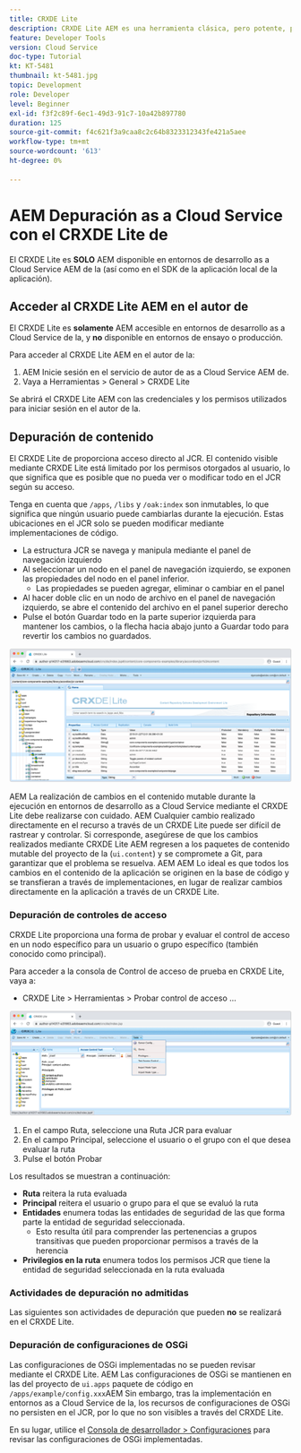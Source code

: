 ```yaml
---
title: CRXDE Lite
description: CRXDE Lite AEM es una herramienta clásica, pero potente, para depurar entornos de desarrollador as a Cloud Service de la. CRXDE Lite proporciona un conjunto de funcionalidades que ayuda a la depuración a partir de la inspección de todos los recursos y propiedades, la manipulación de las partes mutables del JCR y la investigación de permisos.
feature: Developer Tools
version: Cloud Service
doc-type: Tutorial
kt: KT-5481
thumbnail: kt-5481.jpg
topic: Development
role: Developer
level: Beginner
exl-id: f3f2c89f-6ec1-49d3-91c7-10a42b897780
duration: 125
source-git-commit: f4c621f3a9caa8c2c64b8323312343fe421a5aee
workflow-type: tm+mt
source-wordcount: '613'
ht-degree: 0%

---
```


# AEM Depuración as a Cloud Service con el CRXDE Lite de

El CRXDE Lite es __SOLO__ AEM disponible en entornos de desarrollo as a Cloud Service AEM de la (así como en el SDK de la aplicación local de la aplicación).

## Acceder al CRXDE Lite AEM en el autor de

El CRXDE Lite es __solamente__ AEM accesible en entornos de desarrollo as a Cloud Service de la, y __no__ disponible en entornos de ensayo o producción.

Para acceder al CRXDE Lite AEM en el autor de la:

1. AEM Inicie sesión en el servicio de autor de as a Cloud Service AEM de.
1. Vaya a Herramientas > General > CRXDE Lite

Se abrirá el CRXDE Lite AEM con las credenciales y los permisos utilizados para iniciar sesión en el autor de la.

## Depuración de contenido

El CRXDE Lite de proporciona acceso directo al JCR. El contenido visible mediante CRXDE Lite está limitado por los permisos otorgados al usuario, lo que significa que es posible que no pueda ver o modificar todo en el JCR según su acceso.

Tenga en cuenta que `/apps`, `/libs` y `/oak:index` son inmutables, lo que significa que ningún usuario puede cambiarlas durante la ejecución. Estas ubicaciones en el JCR solo se pueden modificar mediante implementaciones de código.

+ La estructura JCR se navega y manipula mediante el panel de navegación izquierdo
+ Al seleccionar un nodo en el panel de navegación izquierdo, se exponen las propiedades del nodo en el panel inferior.
   + Las propiedades se pueden agregar, eliminar o cambiar en el panel
+ Al hacer doble clic en un nodo de archivo en el panel de navegación izquierdo, se abre el contenido del archivo en el panel superior derecho
+ Pulse el botón Guardar todo en la parte superior izquierda para mantener los cambios, o la flecha hacia abajo junto a Guardar todo para revertir los cambios no guardados.

![CRXDE Lite - Depuración de contenido](./assets/crxde-lite/debugging-content.png)

AEM La realización de cambios en el contenido mutable durante la ejecución en entornos de desarrollo as a Cloud Service mediante el CRXDE Lite debe realizarse con cuidado.
AEM Cualquier cambio realizado directamente en el recurso a través de un CRXDE Lite puede ser difícil de rastrear y controlar. Si corresponde, asegúrese de que los cambios realizados mediante CRXDE Lite AEM regresen a los paquetes de contenido mutable del proyecto de la (`ui.content`) y se compromete a Git, para garantizar que el problema se resuelva. AEM AEM Lo ideal es que todos los cambios en el contenido de la aplicación se originen en la base de código y se transfieran a través de implementaciones, en lugar de realizar cambios directamente en la aplicación a través de un CRXDE Lite.

### Depuración de controles de acceso

CRXDE Lite proporciona una forma de probar y evaluar el control de acceso en un nodo específico para un usuario o grupo específico (también conocido como principal).

Para acceder a la consola de Control de acceso de prueba en CRXDE Lite, vaya a:

+ CRXDE Lite > Herramientas > Probar control de acceso ...

![CRXDE Lite - Probar control de acceso](./assets/crxde-lite/permissions__test-access-control.png)

1. En el campo Ruta, seleccione una Ruta JCR para evaluar
1. En el campo Principal, seleccione el usuario o el grupo con el que desea evaluar la ruta
1. Pulse el botón Probar

Los resultados se muestran a continuación:

+ __Ruta__ reitera la ruta evaluada
+ __Principal__ reitera el usuario o grupo para el que se evaluó la ruta
+ __Entidades__ enumera todas las entidades de seguridad de las que forma parte la entidad de seguridad seleccionada.
   + Esto resulta útil para comprender las pertenencias a grupos transitivas que pueden proporcionar permisos a través de la herencia
+ __Privilegios en la ruta__ enumera todos los permisos JCR que tiene la entidad de seguridad seleccionada en la ruta evaluada

### Actividades de depuración no admitidas

Las siguientes son actividades de depuración que pueden __no__ se realizará en el CRXDE Lite.

### Depuración de configuraciones de OSGi

Las configuraciones de OSGi implementadas no se pueden revisar mediante el CRXDE Lite. AEM Las configuraciones de OSGi se mantienen en las del proyecto de `ui.apps` paquete de código en `/apps/example/config.xxx`AEM Sin embargo, tras la implementación en entornos as a Cloud Service de la, los recursos de configuraciones de OSGi no persisten en el JCR, por lo que no son visibles a través del CRXDE Lite.

En su lugar, utilice el [Consola de desarrollador > Configuraciones](./developer-console.md#configurations) para revisar las configuraciones de OSGi implementadas.
